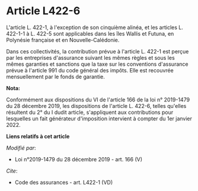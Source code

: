 # Article L422-6

L'article L. 422-1, à l'exception de son cinquième alinéa, et les articles L. 422-1-1 à L. 422-5 sont applicables dans les
îles Wallis et Futuna, en Polynésie française et en Nouvelle-Calédonie.

Dans ces collectivités, la contribution prévue à l'article L. 422-1 est perçue par les entreprises d'assurance suivant les
mêmes règles et sous les mêmes garanties et sanctions que la taxe sur les conventions d'assurance prévue à l'article 991 du
code général des impôts. Elle est recouvrée mensuellement par le fonds de garantie.

**Nota:**

Conformément aux dispositions du VI de l'article 166 de la loi n° 2019-1479 du 28 décembre 2019, les dispositions de
l'article L. 422-6, telles qu'elles résultent du 2° du I dudit article, s'appliquent aux contributions pour lesquelles un
fait générateur d'imposition intervient à compter du 1er janvier 2022.

**Liens relatifs à cet article**

_Modifié par_:

  - Loi n°2019-1479 du 28 décembre 2019 - art. 166 (V)

_Cite_:

  - Code des assurances - art. L422-1 (VD)
